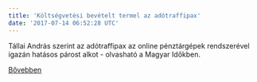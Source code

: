 ```yaml
---
title: 'Költségvetési bevételt termel az adótraffipax'
date: '2017-07-14 06:52:28 UTC'
---
```


Tállai András szerint az adótraffipax az online pénztárgépek rendszerével igazán hatásos párost alkot - olvasható a Magyar Időkben.


[Bővebben](http://ift.tt/2vjsjh7)
